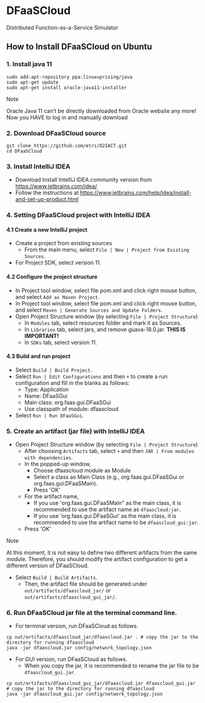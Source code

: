 # DFaaSCloud

Distributed Function-as-a-Service Simulator

## How to Install DFaaSCloud on Ubuntu

### 1. Install java 11

```
sudo add-apt-repository ppa:linuxuprising/java
sudo apt-get update
sudo apt-get install oracle-java11-installer
```
> [!NOTE]
> Oracle Java 11 can’t be directly downloaded from Oracle website any more! Now you HAVE to log in and manually download
### 2. Download DFaaSCloud source

```
git clone https://github.com/etri/D2IACT.git
cd DFaaSCloud
```

### 3. Install IntelliJ IDEA
* Download Install IntelliJ IDEA community version from https://www.jetbrains.com/idea/
* Follow the instructions at https://www.jetbrains.com/help/idea/install-and-set-up-product.html

### 4. Setting DFaaSCloud project with IntelliJ IDEA

#### 4.1 Create a new IntelliJ project
* Create a project from existing sources
    * From the main menu, select `File | New | Project from Existing Sources`.
* For Project SDK, select version 11.

#### 4.2 Configure the project structure
* In Project tool window, select file pom.xml and click right mouse button, and select `Add as Maven Project`.
* In Project tool window, select file pom.xml and click right mouse button, and select `Maven | Generate Sources and Update Folders`.
* Open Project Structure window (by selecting `File | Project Structure`)
    * In `Modules` tab, select resources folder and mark it as Sources. 
    * In `Libraries` tab, select jars, and remove guava-18.0.jar. **THIS IS IMPORTANT!**
    * In `SDKs` tab, select version 11.

#### 4.3 Build and run project
* Select `Build | Build Project`.
* Select `Run | Edit Configurations`  and then `+` to create a run configuration and fill in the blanks as follows:
    * Type: Application
    * Name: DFaaSGui
    * Main class: org.faas.gui.DFaaSGui
    * Use classpath of module: dfaascloud
* Select `Run | Run DFaaSGui`.
 
### 5. Create an artifact (jar file) with IntelliJ IDEA
* Open Project Structure window (by selecting `File | Project Structure`)
    * After choosing `Artifacts` tab, select `+` and then `JAR | From modules with dependencies`. 
    * In the popped-up window, 
        * Choose dfaascloud module as Module
        * Select a class as Main Class (e.g., org.faas.gui.DFaaSGui or org.faas.gui.DFaaSMain).
        * Press 'OK'
    * For the artifact name,
        * If you use 'org.faas.gui.DFaaSMain" as the main class, it is recommended to use the artifact name as `dfaascloud:jar`.
        * If you use 'org.faas.gui.DFaaSGui' as the main class, it is recommended to use the artifact name to be `dfaascloud_gui:jar`.
    * Press 'OK'
> [!NOTE] 
> At this moment, it is not easy to define two different artifacts from the same module. 
> Therefore, you should modify the artifact configuration to get a different version of DFaaSCloud.
    

* Select `Build | Build Artifacts`. 
    * Then, the artifact file should be generated under `out/artifacts/dfaascloud_jar/` or `out/artifacts/dfaascloud_gui_jar/`.

### 6. Run DFaaSCloud jar file at the terminal command line.

* For terminal version, run DFaaSCloud as follows.
```
cp out/artifacts/dfaascloud_jar/dfaascloud.jar . # copy the jar to the directory for running dfaascloud
java -jar dfaascloud.jar config/network_topology.json
```

* For GUI version, run DFaaSCloud as follows. 
    * When you copy the jar, it is recommended to rename the jar file to be `dfaascloud_gui.jar`.

```
cp out/artifacts/dfaascloud_gui_jar/dfaascloud.jar dfaascloud_gui.jar # copy the jar to the directory for running dfaascloud
java -jar dfaascloud_gui.jar config/network_topology.json
```

